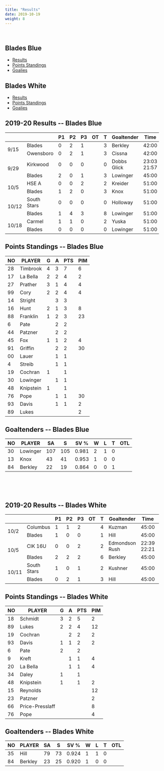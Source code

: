 ```yaml
---
title: "Results"
date: 2019-10-19
weight: 8
---
```

<div class="sponsorcontainer">
  <a id="stats-a1" href="#"><img id="stats-s1" class="image sponsor"></a>
  <a id="stats-a2" href="#"><img id="stats-s2" class="image sponsor"></a>
</div>

## Blades Blue
  * [Results](#bresults)
  * [Points Standings](#bpoints)
  * [Goalies](#bgoalies)

## Blades White
  * [Results](#wresults)
  * [Points Standings](#wpoints)
  * [Goalies](#wgoalies)


<a name="bresults"></a>2019-20 Results -- Blades Blue
------------------------------
<table>
  <thead>
    <tr>
      <th></th>
      <th></th>
      <th title="Period 1">P1</th><th title="Period 2">P2</th><th title="Period 3">P3</th><th title="Overtime">OT</th><th title="Total">T</th>
      <th class="widestats">Goaltender</th>
      <th class="widestats">Time</th>
      <th class="widestats" title="Decision">Dec</th>
      <th class="widestats" title="Saves">S</th>
    </tr>
  </thead>

  <!-- Blades Blue @ Owensboro, 9/15/19 -->
  <tr class="odd">
  <td rowspan="2">9/15</td>
      <td>Blades</td> <td>0</td> <td>2</td> <td>1</td> <td></td> <td>3</td>
      <td class="widestats">Berkley</td>
      <td class="widestats">42:00</td>
      <td class="widestats">T</td>
      <td class="widestats">19</td>
  </tr>
  <tr class="odd">
      <td>Owensboro</td> <td>0</td> <td>2</td> <td>1</td> <td></td> <td>3</td>
      <td class="widestats">Cissna</td>
      <td class="widestats">42:00</td>
      <td class="widestats">T</td>
      <td class="widestats">28</td>
  </tr>

  <!-- Blades Blue vs Kirkwood, 9/29/19 -->
  <tr class="even">
  <td rowspan="2">9/29</td>
      <td>Kirkwood</td> <td>0</td> <td>0</td> <td>0</td> <td></td> <td>0</td>
      <td class="widestats">Dobbs<br>Glick</td>
      <td class="widestats">23:03<br>21:57</td>
      <td class="widestats">L</td>
      <td class="widestats">9<br>7</td>
  </tr>
  <tr class="even">
      <td>Blades</td> <td>2</td> <td>0</td> <td>1</td> <td></td> <td>3</td>
      <td class="widestats">Lowinger</td>
      <td class="widestats">45:00</td>
      <td class="widestats">W</td>
      <td class="widestats">41</td>
  </tr>

  <!-- Blades Blue vs HSE A, 10/5/19 -->
  <tr class="odd">
  <td rowspan="2">10/5</td>
      <td>HSE A</td> <td>0</td> <td>0</td> <td>2</td> <td></td> <td>2</td>
      <td class="widestats">Kreider</td>
      <td class="widestats">51:00</td>
      <td class="widestats">L</td>
      <td class="widestats">24</td>
  </tr>
  <tr class="odd">
      <td>Blades</td> <td>1</td> <td>2</td> <td>0</td> <td></td> <td>3</td>
      <td class="widestats">Knox</td>
      <td class="widestats">51:00</td>
      <td class="widestats">W</td>
      <td class="widestats">41</td>
  </tr>

  <!-- Blades Blue vs South Stars, 10/12/19 -->
  <tr class="even">
  <td rowspan="2">10/12</td>
      <td>South Stars</td> <td>0</td> <td>0</td> <td>0</td> <td></td> <td>0</td>
      <td class="widestats">Holloway</td>
      <td class="widestats">51:00</td>
      <td class="widestats">L</td>
      <td class="widestats">28</td>
  </tr>
  <tr class="even">
      <td>Blades</td> <td>1</td> <td>4</td> <td>3</td> <td></td> <td>8</td>
      <td class="widestats">Lowinger</td>
      <td class="widestats">51:00</td>
      <td class="widestats">W</td>
      <td class="widestats">23</td>
  </tr>

  <!-- Blades Blue vs Carmel, 10/18/19 -->
  <tr class="odd">
  <td rowspan="2">10/18</td>
      <td>Carmel</td> <td>1</td> <td>1</td> <td>0</td> <td></td> <td>2</td>
      <td class="widestats">Yuska</td>
      <td class="widestats">51:00</td>
      <td class="widestats">W</td>
      <td class="widestats">16</td>
  </tr>
  <tr class="odd">
      <td>Blades</td> <td>0</td> <td>0</td> <td>0</td> <td></td> <td>0</td>
      <td class="widestats">Lowinger</td>
      <td class="widestats">51:00</td>
      <td class="widestats">L</td>
      <td class="widestats">41</td>
  </tr>
</table>

<a name="bpoints"></a>Points Standings -- Blades Blue
----------------
<table>
  <thead>
    <tr>
      <th title="Jersey Number">NO</th> <th title="Player Name">PLAYER</th>
      <th title="Goals">G</th> <th title="Assists">A</th> <th title="Points">PTS</th> <th title="Penalty Minutes">PIM</th>
    <tr>
  </thead>
  <tr>
    <td>28</td> <td>Timbrook</td>
    <td>4</td> <td>3</td> <td>7</td> <td>6</td>
  </tr>
  <tr>
    <td>17</td> <td>La Bella</td>
    <td>2</td> <td>2</td> <td>4</td> <td>2</td>
  </tr> 
  <tr>
    <td>27</td> <td>Prather</td>
    <td>3</td> <td>1</td> <td>4</td> <td>4</td>
  </tr>
  <tr>
    <td>99</td> <td>Cory</td>
    <td>2</td> <td>2</td>  <td>4</td> <td>4</td>
  </tr>
  <tr>
    <td>14</td> <td>Stright</td>
    <td></td>  <td>3</td> <td>3</td> <td></td>
  </tr>
  <tr>
    <td>16</td> <td>Hunt</td>
    <td>2</td> <td>1</td> <td>3</td> <td>8</td>
  </tr>
  <tr>
    <td>88</td> <td>Franklin</td>
    <td>1</td> <td>2</td> <td>3</td> <td>23</td>
  </tr>
  <tr>
    <td>6</td> <td>Pate</td>
    <td></td> <td>2</td>  <td>2</td> <td></td>
  </tr>
  <tr>
    <td>44</td> <td>Patzner</td>
    <td></td> <td>2</td> <td>2</td> <td></td>
  </tr> 
  <tr>
    <td>45</td> <td>Fox</td>
    <td>1</td> <td>1</td> <td>2</td> <td>4</td>
  </tr>
  <tr>
    <td>91</td> <td>Griffin</td>
    <td></td> <td>2</td> <td>2</td> <td>30</td>
  </tr>
  <tr>
    <td>00</td> <td>Lauer</td>
    <td></td> <td>1</td> <td>1</td> <td></td>
  </tr> 
  <tr>
    <td>4</td> <td>Streib</td>
    <td></td> <td>1</td> <td>1</td> <td></td>
  </tr> 
  <tr>
    <td>19</td> <td>Cochran</td>
    <td>1</td> <td></td> <td>1</td> <td></td>
  </tr> 
  <tr>
    <td>30</td> <td>Lowinger</td>
    <td></td> <td>1</td> <td>1</td> <td></td>
  </tr> 
  <tr>
    <td>48</td> <td>Knipstein</td>
    <td>1</td> <td></td> <td>1</td> <td></td>
  </tr>
  <tr>
    <td>76</td> <td>Pope</td>
    <td></td> <td>1</td> <td>1</td> <td>30</td>
  </tr> 
  <tr>
    <td>93</td> <td>Davis</td>
    <td></td> <td>1</td> <td>1</td> <td>2</td>
  </tr>
  <tr>
    <td>89</td> <td>Lukes</td>
    <td></td> <td></td> <td></td> <td>2</td>
  </tr>
</table>

<a name="bgoalies"></a>Goaltenders -- Blades Blue
----------------
<table>
  <thead>
    <tr>
      <th title="Jersey Number">NO</th> <th title="Player Name">PLAYER</th>
      <th title="Shots Against">SA</th> <th title="Saves">S</th> <th title="Save Percentage">SV %</th>
      <th class="widestats" title="Wins">W</th>
      <th class="widestats" title="Losses">L</th>
      <th class="widestats" title="Ties">T</th>
      <th class="widestats" title="Overtime Losses">OTL</th>
    <tr>
  </thead>
  <tr>
    <td>30</td> <td>Lowinger</td>
    <td>107</td> <td>105</td> <td>0.981</td>
    <td class="widestats">2</td>
    <td class="widestats">1</td>
    <td class="widestats">0</td>
    <td class="widestats"></td>
  </tr>
  <tr>
    <td>13</td> <td>Knox</td>
    <td>43</td> <td>41</td> <td>0.953</td>
    <td class="widestats">1</td>
    <td class="widestats">0</td>
    <td class="widestats">0</td>
    <td class="widestats"></td>
  </tr>
  <tr>
    <td>84</td> <td>Berkley</td>
    <td>22</td>  <td>19</td>  <td>0.864</td>
    <td class="widestats">0</td>
    <td class="widestats">0</td>
    <td class="widestats">1</td>
    <td class="widestats"></td>
  </tr>
</table>

<br>
<br>
<br>

<a name="wresults"></a>2019-20 Results -- Blades White
------------------------------
<table>
  <thead>
    <tr>
      <th></th> <th></th> <th title="Period 1">P1</th> <th title="Period 2">P2</th> <th title="Period 3">P3</th> <th title="Overtime">OT</th> <th title="Total">T</th>
      <th class="widestats">Goaltender</th>
      <th class="widestats">Time</th>
      <th class="widestats" title="Decision">Dec</th>
      <th class="widestats" title="Saves">S</th>
    </tr>
  </thead>

  <!-- Blades White vs Columbus, 10/2/19 -->
  <tr class="odd">
  <td rowspan="2">10/2</td>
      <td>Columbus</td> <td>1</td> <td>1</td> <td>2</td> <td></td> <td>4</td>
      <td class="widestats">Kuzman</td>
      <td class="widestats">45:00</td>
      <td class="widestats">W</td>
      <td class="widestats">18</td>
  </tr>
  <tr class="odd">
      <td>Blades</td> <td>1</td> <td>0</td> <td>0</td> <td></td> <td>1</td>
      <td class="widestats">Hill</td>
      <td class="widestats">45:00</td>
      <td class="widestats">L</td>
      <td class="widestats">44</td>
  </tr>

  <!-- Blades White vs CIK 16U, 10/2/19 -->
  <tr class="even">
  <td rowspan="2">10/5</td>
      <td>CIK 16U</td> <td>0</td> <td>0</td> <td>2</td> <td></td> <td>2</td>
      <td class="widestats">Edmondson<br>Rush</td>
      <td class="widestats">22:39<br>22:21</td>
      <td class="widestats">L</td>
      <td class="widestats">11<br>6</td>
  </tr>
  <tr class="even">
      <td>Blades</td> <td>2</td> <td>2</td> <td>2</td> <td></td> <td>6</td>
      <td class="widestats">Berkley</td>
      <td class="widestats">45:00</td>
      <td class="widestats">W</td>
      <td class="widestats">23</td>
  </tr>

  <!-- Blades White vs South Stars White, 10/11/19 -->
  <tr class="odd">
  <td rowspan="2">10/11</td>
      <td>South Stars</td> <td>1</td> <td>0</td> <td>1</td> <td></td> <td>2</td>
      <td class="widestats">Kushner</td>
      <td class="widestats">45:00</td>
      <td class="widestats">L</td>
      <td class="widestats">14</td>
  </tr>
  <tr class="odd">
      <td>Blades</td> <td>0</td> <td>2</td> <td>1</td> <td></td> <td>3</td>
      <td class="widestats">Hill</td>
      <td class="widestats">45:00</td>
      <td class="widestats">W</td>
      <td class="widestats">29</td>
  </tr>
</table>


<a name="wpoints"></a>Points Standings -- Blades White
----------------
<table>
  <thead>
    <tr>
      <th title="Jersey Number">NO</th> <th title="Player Name">PLAYER</th>
      <th title="Goals">G</th> <th title="Assists">A</th> <th title="Points">PTS</th> <th title="Penalty Minutes">PIM</th>
    <tr>
  </thead>
  <tr>
    <td>18</td> <td>Schmidt</td>
    <td>3</td>  <td>2</td> <td>5</td> <td>2</td>
  </tr>
  <tr>
    <td>89</td> <td>Lukes</td>
    <td>2</td>  <td>2</td> <td>4</td> <td>12</td>
  </tr>
  <tr>
    <td>19</td> <td>Cochran</td>
    <td></td>  <td>2</td> <td>2</td> <td>2</td>
  </tr>
  <tr>
    <td>93</td> <td>Davis</td>
    <td>1</td>  <td>1</td> <td>2</td> <td>2</td>
  </tr>
  <tr>
    <td>6</td> <td>Pate</td>
    <td>2</td>  <td></td> <td>2</td> <td></td>
  </tr>
  <tr>
    <td>9</td> <td>Kreft</td>
    <td></td>  <td>1</td> <td>1</td> <td>4</td>
  </tr>
  <tr>
    <td>20</td> <td>La Bella</td>
    <td></td>  <td>1</td> <td>1</td> <td>4</td>
  </tr>
  <tr>
    <td>34</td> <td>Daley</td>
    <td>1</td>  <td></td> <td>1</td> <td></td>
  </tr>
  <tr>
    <td>48</td> <td>Knipstein</td>
    <td>1</td>  <td></td> <td>1</td> <td>2</td>
  </tr>
  <tr>
    <td>15</td> <td>Reynolds</td>
    <td></td>  <td></td> <td></td> <td>12</td>
  </tr>
  <tr>
    <td>23</td> <td>Patzner</td>
    <td></td>  <td></td> <td></td> <td>2</td>
  </tr>
  <tr>
    <td>66</td> <td>Price-Presslaff</td>
    <td></td>  <td></td> <td></td> <td>8</td>
  </tr>
  <tr>
    <td>76</td> <td>Pope</td>
    <td></td>  <td></td> <td></td> <td>4</td>
  </tr>
</table>

<a name="wgoalies"></a>Goaltenders -- Blades White
----------------
<table>
  <thead>
    <tr>
      <th title="Jersey Number">NO</th> <th title="Player Name">PLAYER</th>
      <th title="Shots Against">SA</th> <th title="Saves">S</th> <th title="Save Percentage">SV %</th>
      <th class="widestats" title="Wins">W</th>
      <th class="widestats" title="Losses">L</th>
      <th class="widestats" title="Ties">T</th>
      <th class="widestats" title="Overtime Losses">OTL</th>
    <tr>
  </thead>
  <tr>
    <td>35</td> <td>Hill</td>
    <td>79</td> <td>73</td> <td>0.924</td>
    <td class="widestats">1</td>
    <td class="widestats">1</td>
    <td class="widestats">0</td>
    <td class="widestats"></td>
  </tr>

  <tr>
    <td>84</td> <td>Berkley</td>
    <td>23</td> <td>25</td> <td>0.920</td>
    <td class="widestats">1</td>
    <td class="widestats">0</td>
    <td class="widestats">0</td>
    <td class="widestats"></td>
  </tr>

</table>
